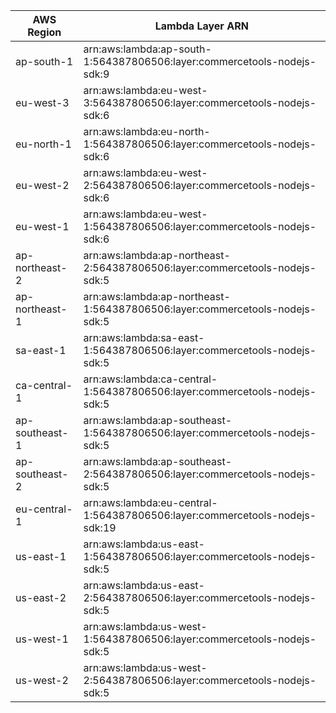 | AWS Region     | Lambda Layer ARN                                                            |
| -------------- | --------------------------------------------------------------------------- |
| ap-south-1     | arn:aws:lambda:ap-south-1:564387806506:layer:commercetools-nodejs-sdk:9     |
| eu-west-3      | arn:aws:lambda:eu-west-3:564387806506:layer:commercetools-nodejs-sdk:6      |
| eu-north-1     | arn:aws:lambda:eu-north-1:564387806506:layer:commercetools-nodejs-sdk:6     |
| eu-west-2      | arn:aws:lambda:eu-west-2:564387806506:layer:commercetools-nodejs-sdk:6      |
| eu-west-1      | arn:aws:lambda:eu-west-1:564387806506:layer:commercetools-nodejs-sdk:6      |
| ap-northeast-2 | arn:aws:lambda:ap-northeast-2:564387806506:layer:commercetools-nodejs-sdk:5 |
| ap-northeast-1 | arn:aws:lambda:ap-northeast-1:564387806506:layer:commercetools-nodejs-sdk:5 |
| sa-east-1      | arn:aws:lambda:sa-east-1:564387806506:layer:commercetools-nodejs-sdk:5      |
| ca-central-1   | arn:aws:lambda:ca-central-1:564387806506:layer:commercetools-nodejs-sdk:5   |
| ap-southeast-1 | arn:aws:lambda:ap-southeast-1:564387806506:layer:commercetools-nodejs-sdk:5 |
| ap-southeast-2 | arn:aws:lambda:ap-southeast-2:564387806506:layer:commercetools-nodejs-sdk:5 |
| eu-central-1   | arn:aws:lambda:eu-central-1:564387806506:layer:commercetools-nodejs-sdk:19  |
| us-east-1      | arn:aws:lambda:us-east-1:564387806506:layer:commercetools-nodejs-sdk:5      |
| us-east-2      | arn:aws:lambda:us-east-2:564387806506:layer:commercetools-nodejs-sdk:5      |
| us-west-1      | arn:aws:lambda:us-west-1:564387806506:layer:commercetools-nodejs-sdk:5      |
| us-west-2      | arn:aws:lambda:us-west-2:564387806506:layer:commercetools-nodejs-sdk:5      |
